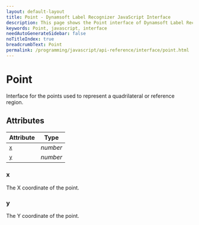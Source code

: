 ```yaml
---
layout: default-layout
title: Point - Dynamsoft Label Recognizer JavaScript Interface
description: This page shows the Point interface of Dynamsoft Label Recognizer for JavaScript.
keywords: Point, javascript, interface
needAutoGenerateSidebar: false
noTitleIndex: true
breadcrumbText: Point
permalink: /programming/javascript/api-reference/interface/point.html
---
```


# Point

Interface for the points used to represent a quadrilateral or reference region.

## Attributes

| Attribute | Type | 
|---------- | ---- | 
| [ `x` ](#x) | *number* |
| [ `y` ](#y) | *number* |

### x

The X coordinate of the point.

### y

The Y coordinate of the point.